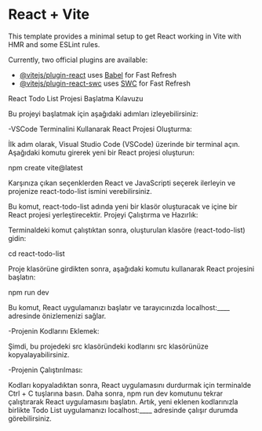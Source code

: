 # React + Vite

This template provides a minimal setup to get React working in Vite with HMR and some ESLint rules.

Currently, two official plugins are available:

- [@vitejs/plugin-react](https://github.com/vitejs/vite-plugin-react/blob/main/packages/plugin-react/README.md) uses [Babel](https://babeljs.io/) for Fast Refresh
- [@vitejs/plugin-react-swc](https://github.com/vitejs/vite-plugin-react-swc) uses [SWC](https://swc.rs/) for Fast Refresh


React Todo List Projesi Başlatma Kılavuzu

Bu projeyi başlatmak için aşağıdaki adımları izleyebilirsiniz:

-VSCode Terminalini Kullanarak React Projesi Oluşturma:

İlk adım olarak, Visual Studio Code (VSCode) üzerinde bir terminal açın.
Aşağıdaki komutu girerek yeni bir React projesi oluşturun:

npm create vite@latest

Karşınıza çıkan seçenklerden React ve JavaScripti seçerek ilerleyin ve projenize react-todo-list ismini verebilirsiniz.

Bu komut, react-todo-list adında yeni bir klasör oluşturacak ve içine bir React projesi yerleştirecektir.
Projeyi Çalıştırma ve Hazırlık:

Terminaldeki komut çalıştıktan sonra, oluşturulan klasöre (react-todo-list) gidin:

cd react-todo-list

Proje klasörüne girdikten sonra, aşağıdaki komutu kullanarak React projesini başlatın:

npm run dev

Bu komut, React uygulamanızı başlatır ve tarayıcınızda localhost:____ adresinde önizlemenizi sağlar.

-Projenin Kodlarını Eklemek:

Şimdi, bu projedeki src klasöründeki kodlarını src klasörünüze kopyalayabilirsiniz.

-Projenin Çalıştırılması:

Kodları kopyaladıktan sonra, React uygulamasını durdurmak için terminalde Ctrl + C tuşlarına basın.
Daha sonra, npm run dev komutunu tekrar çalıştırarak React uygulamasını başlatın.
Artık, yeni eklenen kodlarınızla birlikte Todo List uygulamanızı localhost:____ adresinde çalışır durumda görebilirsiniz.
